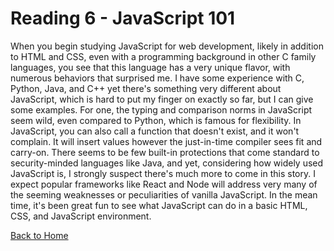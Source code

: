 # Reading 6 - JavaScript 101

When you begin studying JavaScript for web development, likely in addition to HTML and CSS, even with a programming background in other C family languages, you see that this language has a very unique flavor, with numerous behaviors that surprised me.  I have some experience with C, Python, Java, and C++ yet there's something very different about JavaScript, which is hard to put my finger on exactly so far, but I can give some examples.  For one, the typing and comparison norms in JavaScript seem wild, even compared to Python, which is famous for flexibility.  In JavaScript, you can also call a function that doesn't exist, and it won't complain.  It will insert values however the just-in-time compiler sees fit and carry-on.  There seems to be few built-in protections that come standard to security-minded languages like Java, and yet, considering how widely used JavaScript is, I strongly suspect there's much more to come in this story.  I expect popular frameworks like React and Node will address very many of the seeming weaknesses or peculiarities of vanilla JavaScript.  In the mean time, it's been great fun to see what JavaScript can do in a basic HTML, CSS, and JavaScript environment.

[Back to Home](https://stephen-montague.github.io/reading-notes/)
